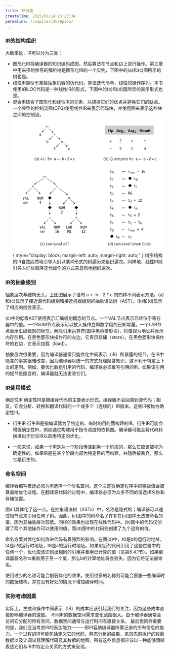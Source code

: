 ```yaml
---
title: IR分类
createTime: 2025/01/14 13:23:34
permalink: /compiler/2kr9psoo/
---
```


### IR的结构组织

大致来说，IR可以分为三类：

- 图形化IR将编译器的知识编码成图。然后算法在节点和边上进行操作。第三章中用来描绘推导的解析树是图形化IR的一个实例，下图中的(a)和(c)图所示的树也是。
- 线性IR类似于某些抽象机器的伪代码。算法迭代简单、线性的操作序列。本书使用的ILOC代码是一种线性IR的形式，下图中的(b)和(d)图所示的表示形式也是。
- 混合IR结合了图形化和线性IR的元素，以捕捉它们的优点并避免它们的缺点。一个典型的控制流图(CFG)使用线性IR来表示代码块，并使用图来表示这些块之间的控制流。
![picture1](/compiler/eac/IR/three.png){ style="display: block; margin-left: auto; margin-right: auto;" }
树形结构的IR自然而然地引导人们以某种形式的树遍历来组织遍次。同样地，线性IR则引导人们以顺序迭代操作的方式来自然地组织遍次。

### IR的抽象级别

抽象层次与结构无关。上图图展示了语句 a <- b - 2 * c 的四种不同表示方法。(a)和(c)显示了接近源代码级别和接近机器级别的抽象语法树（AST）。(b)和(d)显示了相应的线性表示。

(c)中的低级AST使用表示汇编级别概念的节点。一个VAL节点表示已经位于寄存器中的值。一个NUM节点表示可以放入操作立即数字段的已知常量。一个LAB节点表示汇编级别的标签。解除引用运算符(图中黑色菱形块)，将值视为地址并表示内存引用。在黑色菱形块操作符的左边，它表示存储（store）。在黑色菱形块操作符的右边，它表示加载（load）。

抽象层次很重要，因为编译器通常只能优化中间表示（IR）所暴露的细节。在IR中隐含的事实很难改变，因为编译器以统一的方式处理隐含知识，这不利于特定上下文的定制。例如，要优化数组引用的代码，编译器必须重写引用的IR。如果该引用的细节是隐含的，编译器就无法更改它们。

### IR使用模式

确定性IR 确定性IR是被编译代码的主要表示形式。编译器不会回溯到源代码；相反，它会分析、转换和翻译代码的一个或多个（连续的）IR版本。这些IR被称为确定性IR。

- 衍生IR 衍生IR是指编译器为了特定的、临时的目的而构建的IR。衍生IR可能会增强确定性IR，例如通过构建用于指令调度的依赖图。编译器可能会将代码转换进出于衍生IR以启用特定的优化。

- 一般来说，如果一个IR是从一个阶段传递到另一个阶段的，那么它应该被视为确定性的。如果IR是在某个阶段内部为特定目的而构建，并随后被丢弃，那么它是衍生的。

### 命名空间

编译器编写者还必须为IR选择一个命名空间。这个决定将确定程序中的哪些值会被暴露给优化过程。在翻译源代码的过程中，编译器必须为众多不同的值选择名称和存储位置。

图4.1具体化了这一点。在抽象语法树（ASTs）中，名称是隐式的；编译器可以通过根节点来引用任何子树。因此，(c)图中的树命名了许多在(a)图中无法被命名的值，因为其抽象层次较低。同样的效果也出现在线性代码中。(b)图中的代码仅创建了两个其他操作可以使用的值，而(d)图中的代码则创建了九个这样的值。

命名方案对优化如何改进代码有着强烈的影响。在图(d)中，t0是b的运行时地址，t4是c的运行时地址，t8是a的运行时地址。如果附近的代码引用了这些位置中的任何一个，优化应该识别出相同的引用并重用已计算的值（见第8.4.1节）。如果编译器将名称to重新用于另一个值，那么b的计算地址将会丢失，因为它将无法被命名。

使用过少的名称可能会削弱优化的效果。使用过多的名称则可能会膨胀一些编译时的数据结构，并在没有好处的情况下增加编译时间。

### 实际考虑因素

实际上，生成和操作中间表示（IR）的成本应该引起我们的关注，因为这些成本直接影响编译器的速度。
不同IR的数据空间需求变化范围很大。由于编译器通常会访问它分配的所有空间，数据空间通常与运行时间有直接关系。
最后但同样重要的是，我们应当考虑IR的表达能力———即IR容纳编译器所需记录的所有信息的能力。一个过程的IR可能包括定义它的代码、静态分析的结果、来自先前执行的轮廓数据以及让调试器理解代码及其数据的地图。所有这些信息都应该以一种能够清晰表达它们与IR中特定点关系的方式来呈现。
